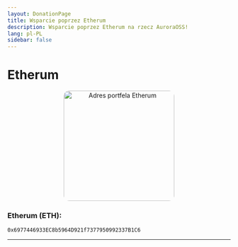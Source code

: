 ```yaml
---
layout: DonationPage
title: Wsparcie poprzez Etherum
description: Wsparcie poprzez Etherum na rzecz AuroraOSS!
lang: pl-PL
sidebar: false
---
```


# Etherum

<p align="center">
    <a href="etherum:0x6977446933EC8b5964D921f7377950992337B1C6">
        <img src="https://www.bitcoinqrcodemaker.com/api/?style=ethereum&amp;address=0x6977446933EC8b5964D921f7377950992337B1C6" alt="Adres portfela Etherum" height="250" width="250" style="border:none;border-radius:5%;" />
    </a>
</p>

### Etherum (ETH):

```
0x6977446933EC8b5964D921f7377950992337B1C6
```

---

